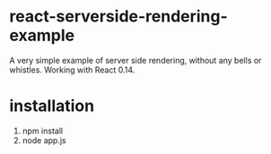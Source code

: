 # react-serverside-rendering-example
A very simple example of server side rendering, without any bells or whistles. Working with React 0.14.

# installation
1. npm install
2. node app.js
